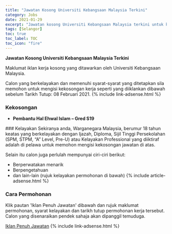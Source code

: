 ```yaml
---
title: "Jawatan Kosong Universiti Kebangsaan Malaysia Terkini" 
category: Jobs 
date: 2021-01-29 
excerpt: "Jawatan kosong Universiti Kebangsaan Malaysia terkini untuk kekosongan Pembantu Hal Ehwal Islam – Gred S19" 
tags: [Selangor] 
toc: true 
toc_label: TOC 
toc_icon: "fire" 
--- 
```


**Jawatan Kosong Universiti Kebangsaan Malaysia Terkini**

Maklumat iklan kerja kosong yang ditawarkan oleh Universiti Kebangsaan Malaysia. 

Calon yang berkelayakan dan memenuhi syarat-syarat yang ditetapkan sila memohon untuk mengisi kekosongan kerja seperti yang diiklankan dibawah sebelum Tarikh Tutup: 08 Februari 2021. 
{% include link-adsense.html %} 
### Kekosongan 
<ul>
<li>
<p><strong>Pembantu Hal Ehwal Islam &#8211; Gred S19&#160;</strong></p>
</li>
</ul> 
### Kelayakan 
Sekiranya anda, Warganegara Malaysia, berumur 18 tahun keatas yang berkelayakan dengan Ijazah, Diploma, Sijil Tinggi Persekolahan (SPM, STPM, “A” Level, Pre-U) atau Kelayakan Professional yang diiktiraf adalah di pelawa untuk memohon mengisi kekosongan jawatan di atas.

Selain itu calon juga perlulah mempunyai ciri-ciri berikut:
- Berperwatakan menarik
- Berpengetahuan
- dan lain-lain (rujuk kelayakan permohonan di bawah) 
{% include article-adsense.html %} 
### Cara Permohonan 
Klik pautan 'Iklan Penuh Jawatan' dibawah dan rujuk maklumat permohonan, syarat kelayakan dan tarikh tutup permohonan kerja tersebut.
Calon yang disenaraikan pendek sahaja akan dipanggil temuduga.

<a href="http://infokerjaya.org/ukm/" class="btn btn--info" target="_blank" rel="nofollow noopenner">Iklan Penuh Jawatan</a> 
{% include link-adsense.html %} 
